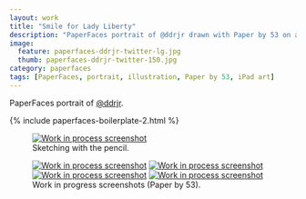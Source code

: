 ```yaml
---
layout: work
title: "Smile for Lady Liberty"
description: "PaperFaces portrait of @ddrjr drawn with Paper by 53 on an iPad."
image: 
  feature: paperfaces-ddrjr-twitter-lg.jpg
  thumb: paperfaces-ddrjr-twitter-150.jpg
category: paperfaces
tags: [PaperFaces, portrait, illustration, Paper by 53, iPad art]
---
```


PaperFaces portrait of <a href="http://twitter.com/ddrjr">@ddrjr</a>.

{% include paperfaces-boilerplate-2.html %}

<figure>
	<a href="{{ site.url }}/images/paperfaces-ddrjr-process-1-lg.jpg"><img src="{{ site.url }}/images/paperfaces-ddrjr-process-1-750.jpg" alt="Work in process screenshot"></a>
	<figcaption>Sketching with the pencil.</figcaption>
</figure>

<figure class="half">
	<a href="{{ site.url }}/images/paperfaces-ddrjr-process-2-lg.jpg"><img src="{{ site.url }}/images/paperfaces-ddrjr-process-2-600.jpg" alt="Work in process screenshot"></a>
	<a href="{{ site.url }}/images/paperfaces-ddrjr-process-3-lg.jpg"><img src="{{ site.url }}/images/paperfaces-ddrjr-process-3-600.jpg" alt="Work in process screenshot"></a>
	<a href="{{ site.url }}/images/paperfaces-ddrjr-process-4-lg.jpg"><img src="{{ site.url }}/images/paperfaces-ddrjr-process-4-600.jpg" alt="Work in process screenshot"></a>
	<a href="{{ site.url }}/images/paperfaces-ddrjr-process-5-lg.jpg"><img src="{{ site.url }}/images/paperfaces-ddrjr-process-5-600.jpg" alt="Work in process screenshot"></a>
	<figcaption>Work in progress screenshots (Paper by 53).</figcaption>
</figure>
